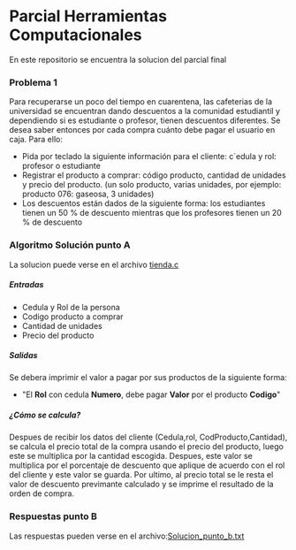 # Parcial Herramientas Computacionales
En este repositorio se encuentra la solucion del parcial final

### Problema 1
Para recuperarse un poco del tiempo en cuarentena, las cafeterias de la universidad se encuentran dando descuentos a la comunidad estudiantil y dependiendo si es estudiante o profesor, tienen descuentos diferentes. Se desea saber entonces por cada compra cuánto debe pagar el usuario en caja. Para ello:
- Pida por teclado la siguiente información para el cliente: c´edula y rol: profesor o estudiante
- Registrar el producto a comprar: código producto, cantidad de unidades y precio del producto. (un solo producto, varias unidades, por ejemplo: producto 076: gaseosa, 3 unidades)
- Los descuentos están dados de la siguiente forma: los estudiantes tienen un 50 % de descuento mientras que los profesores tienen un 20 % de descuento



### Algoritmo Solución punto A
La solucion puede verse en el archivo [tienda.c](tienda.c)
##### Entradas
- Cedula y Rol de la persona
- Codigo producto a comprar
- Cantidad de unidades
- Precio del producto

##### Salidas
Se debera imprimir el valor a pagar por sus productos de la siguiente forma:
- "El **Rol** con cedula **Numero**, debe pagar **Valor** por el producto **Codigo**"

##### ¿Cómo se calcula?
Despues de recibir los datos del cliente (Cedula,rol, CodProducto,Cantidad), se calcula el precio total de la compra usando el precio del producto, luego este se multiplica por la cantidad escogida. Despues, este valor se multiplica por el porcentaje de descuento que aplique de acuerdo con el rol del cliente y este valor se guarda. Por ultimo, al precio total se le resta el valor de descuento previmante calculado y se imprime el resultado de la orden de compra.

### Respuestas punto B
Las respuestas pueden verse en el archivo:[Solucion_punto_b.txt](Solucion_punto_b.txt)
